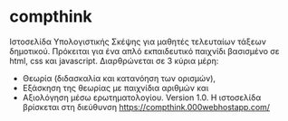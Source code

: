 # compthink
Ιστοσελίδα Υπολογιστικής Σκέψης για μαθητές τελευταίων τάξεων δημοτικού.
Πρόκειται για ένα απλό εκπαιδευτικό παιχνίδι βασισμένο σε html, css και javascript.
Διαρθρώνεται σε 3 κύρια μέρη: 
 - Θεωρία (διδασκαλία και κατανόηση των ορισμών), 
 - Εξάσκηση της θεωρίας με παιχνίδια αριθμών και 
 - Αξιολόγηση μέσω ερωτηματολογίου.
Version 1.0.
H ιστοσελίδα βρίσκεται στη διεύθυνση https://compthink.000webhostapp.com/
